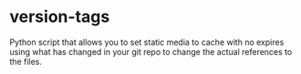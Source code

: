 version-tags
============

Python script that allows you to set static media to cache with no expires using what has changed in your git repo to change the actual references to the files.